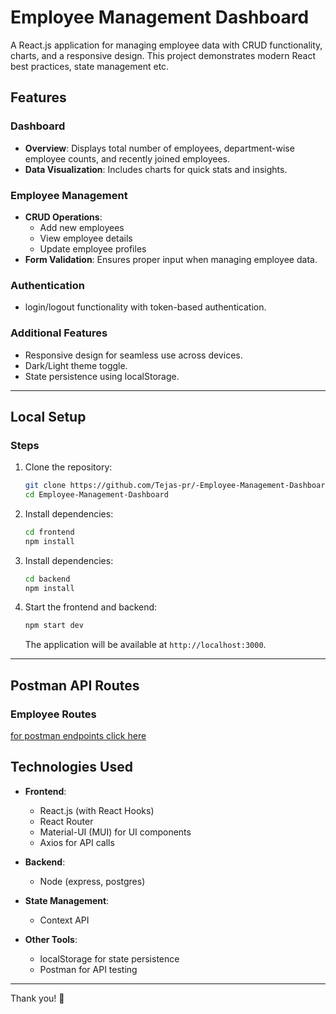 # Employee Management Dashboard

A React.js application for managing employee data with CRUD functionality, charts, and a responsive design. This project demonstrates modern React best practices, state management etc.

## Features

### Dashboard

- **Overview**: Displays total number of employees, department-wise employee counts, and recently joined employees.
- **Data Visualization**: Includes charts for quick stats and insights.

### Employee Management

- **CRUD Operations**:
  - Add new employees
  - View employee details
  - Update employee profiles
- **Form Validation**: Ensures proper input when managing employee data.

### Authentication

- login/logout functionality with token-based authentication.

### Additional Features

- Responsive design for seamless use across devices.
- Dark/Light theme toggle.
- State persistence using localStorage.

---

## Local Setup

### Steps

1. Clone the repository:

   ```bash
   git clone https://github.com/Tejas-pr/-Employee-Management-Dashboard.git
   cd Employee-Management-Dashboard
   ```

2. Install dependencies:

   ```bash
   cd frontend
   npm install
   ```

3. Install dependencies:

   ```bash
   cd backend
   npm install
   ```

4. Start the frontend and backend:
   ```bash
   npm start dev
   ```
   The application will be available at `http://localhost:3000`.

---

## Postman API Routes

### Employee Routes

[for postman endpoints click here](https://www.postman.com/science-participant-14299000/workspace/sharing-postman/collection/29097026-f5c59b52-e6fd-4e2f-ba88-676ae38b4192?action=share&creator=29097026)

## Technologies Used

- **Frontend**:
  - React.js (with React Hooks)
  - React Router
  - Material-UI (MUI) for UI components
  - Axios for API calls
- **Backend**:

  - Node (express, postgres)

- **State Management**:

  - Context API

- **Other Tools**:
  - localStorage for state persistence
  - Postman for API testing

---

Thank you! 👋
